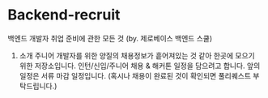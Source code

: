 # Backend-recruit
백엔드 개발자 취업 준비에 관한 모든 것 (by. 제로베이스 백엔드 스쿨)

1. 소개
주니어 개발자를 위한 양질의 채용정보가 흩어져있는 것 같아 한곳에 모으기 위한 저장소입니다.
인턴/신입/주니어 채용 & 해커톤 일정을 담으려고 합니다.
앞의 일정은 서류 마감 일정입니다.
(혹시나 채용이 완료된 것이 확인되면 풀리퀘스트 부탁드립니다.)

